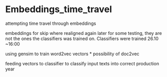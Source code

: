 # Embeddings_time_travel
 attempting time travel through embeddings


embeddings for skip where realigned again later for some testing, they are not the ones the classifiers was trained on. Classifiers were trained 26.10 ~16:00

using gensim to train word2vec vectors
    * possibility of doc2vec

feeding vectors to classifier to classify input texts into correct production year

